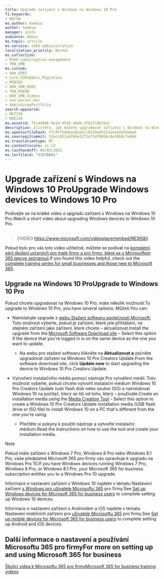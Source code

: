 ```yaml
---
title: Upgrade zařízení s Windows na Windows 10 Pro
f1.keywords:
- NOCSH
ms.author: kwekua
author: kwekua
manager: scotv
audience: Admin
ms.topic: article
ms.service: o365-administration
localization_priority: Normal
ms.collection:
- M365-subscription-management
- TRN_SMB
ms.custom:
- Adm_O365
- Core_O365Admin_Migration
- MSB365
- OKR_SMB_M365
- TRN_M365B
- OKR_SMB_Videos
- seo-marvel-mar
- AdminSurgePortfolio
search.appverid:
- MET150
- MOE150
ms.assetid: ffc4d886-9e1d-453d-a0d0-2f62f18635e2
description: Zjistěte, jak můžete upgradovat zařízení s Windows na Windows 10 Pro, abyste mohli využívat pokročilejší funkce zabezpečení a podnikové sítě.
ms.openlocfilehash: ffcdff540da18a2ecc0578e8015424a2435de6a8
ms.sourcegitcommit: 53acc851abf68e2272e75df0856c0e16b0c7e48d
ms.translationtype: MT
ms.contentlocale: cs-CZ
ms.lasthandoff: 04/02/2021
ms.locfileid: "51578041"
---
```

# <a name="upgrade-windows-devices-to-windows-10-pro"></a><span data-ttu-id="796c6-103">Upgrade zařízení s Windows na Windows 10 Pro</span><span class="sxs-lookup"><span data-stu-id="796c6-103">Upgrade Windows devices to Windows 10 Pro</span></span>

<span data-ttu-id="796c6-104">Podívejte se na krátké video o upgradu zařízení s Windows na Windows 10 Pro.</span><span class="sxs-lookup"><span data-stu-id="796c6-104">Watch a short video about upgrading Windows devices to Windows 10 Pro.</span></span><br><br>

> [!VIDEO https://www.microsoft.com/videoplayer/embed/RE3t58j] 

<span data-ttu-id="796c6-105">Pokud bylo pro vás toto video užitečné, můžete se podívat na [kompletní sérii školení určených pro malé firmy a pro firmy, které se s Microsoftem 365 teprve seznamují](https://support.microsoft.com/office/6ab4bbcd-79cf-4000-a0bd-d42ce4d12816).</span><span class="sxs-lookup"><span data-stu-id="796c6-105">If you found this video helpful, check out the [complete training series for small businesses and those new to Microsoft 365](https://support.microsoft.com/office/6ab4bbcd-79cf-4000-a0bd-d42ce4d12816).</span></span>

## <a name="upgrade-to-windows-10-pro"></a><span data-ttu-id="796c6-106">Upgrade na Windows 10 Pro</span><span class="sxs-lookup"><span data-stu-id="796c6-106">Upgrade to Windows 10 Pro</span></span>
  
<span data-ttu-id="796c6-107">Pokud chcete upgradovat na Windows 10 Pro, máte několik možností.</span><span class="sxs-lookup"><span data-stu-id="796c6-107">To upgrade to Windows 10 Pro, you have several options.</span></span> <span data-ttu-id="796c6-108">Můžeš:</span><span class="sxs-lookup"><span data-stu-id="796c6-108">You can:</span></span>
    
- <span data-ttu-id="796c6-109">Nainstalujte upgrade z [webu Stažení softwaru společnosti Microsoft:](https://go.microsoft.com/fwlink/?LinkID=836951 ) Tuto možnost vyberte, pokud je zařízení, které jste přihlášeni, na stejném zařízení jako zařízení, které chcete &ndash; aktualizovat.</span><span class="sxs-lookup"><span data-stu-id="796c6-109">Install the upgrade from the [Microsoft Software Download site](https://go.microsoft.com/fwlink/?LinkID=836951 ) &ndash; Select this option if the device that you're logged in is on the same device as the one you want to update.</span></span> 

    - <span data-ttu-id="796c6-110">Na webu pro stažení softwaru klikněte na **Aktualizovat a** začněte upgradovat zařízení na Windows 10 Pro Creators Update.</span><span class="sxs-lookup"><span data-stu-id="796c6-110">From the software download site, click **Update now** to start upgrading the device to Windows 10 Pro Creators Update.</span></span> 
    
- <span data-ttu-id="796c6-111">Vytvoření instalačního média [](https://go.microsoft.com/fwlink/?LinkID=836960) pomocí nástroje Pro vytváření médií: Tuto možnost vyberte, pokud chcete vytvořit instalační médium Windows 10 Pro Creators Update (usb flash disk nebo soubor ISO) a nainstalovat Windows 10 na počítač, který se liší od toho, který &ndash; používáte.</span><span class="sxs-lookup"><span data-stu-id="796c6-111">Create an installation media using the [Media Creation Tool](https://go.microsoft.com/fwlink/?LinkID=836960) &ndash; Select this option to create a Windows 10 Pro Creators Update installation media (USB flash drive or ISO file) to install Windows 10 on a PC that's different from the one you're using.</span></span>

    - <span data-ttu-id="796c6-112">Přečtěte si pokyny k použití nástroje a vytvořte instalační médium.</span><span class="sxs-lookup"><span data-stu-id="796c6-112">Read the instructions on how to use the tool and create your installation media.</span></span> 

> [!NOTE]
> <span data-ttu-id="796c6-113">Pokud máte zařízení s Windows 7 Pro, Windows 8 Pro nebo Windows 8.1 Pro, vaše předplatné Microsoft 365 pro firmy vás opravňuje k upgradu na Windows Pro 10.</span><span class="sxs-lookup"><span data-stu-id="796c6-113">If you have Windows devices running Windows 7 Pro, Windows 8 Pro, or Windows 8.1 Pro, your Microsoft 365 for business subscription entitles you to a Windows Pro 10 upgrade.</span></span>
    
<span data-ttu-id="796c6-114">Informace o nastavení zařízení s Windows 10 najdete v tématu Nastavení zařízení [s Windows pro uživatele Microsoftu 365](set-up-windows-devices.md) pro firmy.</span><span class="sxs-lookup"><span data-stu-id="796c6-114">See [Set up Windows devices for Microsoft 365 for business users](set-up-windows-devices.md) to complete setting up Windows 10 devices.</span></span> 
  
<span data-ttu-id="796c6-115">Informace o nastavení zařízení s Androidem a iOS najdete v tématu Nastavení mobilních zařízení pro [uživatele Microsoftu 365](set-up-mobile-devices.md) pro firmy.</span><span class="sxs-lookup"><span data-stu-id="796c6-115">See [Set up mobile devices for Microsoft 365 for business users](set-up-mobile-devices.md) to complete setting up Android and iOS devices.</span></span> 
  
## <a name="for-more-on-setting-up-and-using-microsoft-365-for-business"></a><span data-ttu-id="796c6-116">Další informace o nastavení a používání Microsoftu 365 pro firmy</span><span class="sxs-lookup"><span data-stu-id="796c6-116">For more on setting up and using Microsoft 365 for business</span></span>

[<span data-ttu-id="796c6-117">Školicí videa k Microsoftu 365 pro firmy</span><span class="sxs-lookup"><span data-stu-id="796c6-117">Microsoft 365 for business training videos</span></span>](https://support.microsoft.com/office/6ab4bbcd-79cf-4000-a0bd-d42ce4d12816)
